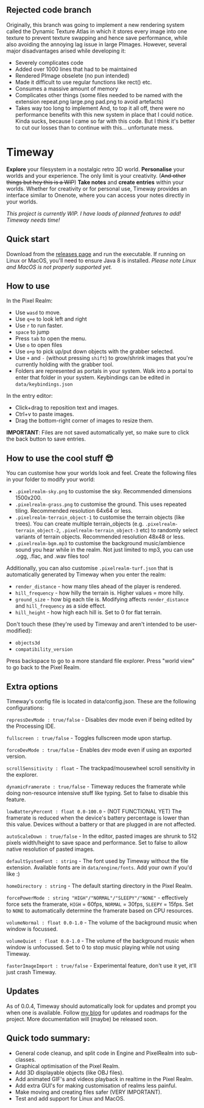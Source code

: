 ## Rejected code branch
Originally, this branch was going to implement a new rendering system called the Dynamic Texture Atlas in which it stores every image into one texture to prevent texture swapping and hence save performance, while also avoiding the annoying lag issue in large PImages. However, several major disadvantages arised while developing it:
- Severely complicates code
- Added over 1000 lines that had to be maintained
- Rendered PImage obselete (no pun intended)
- Made it difficult to use regular functions like rect() etc.
- Consumes a massive amount of memory
- Complicates other things (some files needed to be named with the extension repeat.png large.png pad.png to avoid artefacts)
- Takes way too long to implement
And, to top it all off, there were no performance benefits with this new system in place that I could notice.
Kinda sucks, because I came so far with this code. But I think it's better to cut our losses than to continue with this... unfortunate mess.

# Timeway

**Explore** your filesystem in a nostalgic retro 3D world.
**Personalise** your worlds and your experience. The only limit is your creativity. (~~And other things but hey this is a WIP~~)
**Take notes** and **create entries** within your worlds. Whether for creativity or for personal use, Timeway provides an interface similar to Onenote, where you can access your notes directly in your worlds.

*This project is currently WIP. I have loads of planned features to add! Timeway needs time!*

## Quick start
Download from the [releases page](https://github.com/TeoJT/timeway/releases/) and run the executable. If running on Linux or MacOS, you'll need to ensure Java 8 is installed. *Please note Linux and MacOS is not properly supported yet.*

## How to use
In the Pixel Realm:
- Use `wasd` to move.
- Use `q+e` to look left and right
- Use `r` to run faster.
- `space` to jump
- Press `tab` to open the menu.
- Use `o` to open files
- Use `o+p` to pick up/put down objects with the grabber selected.
- Use `+` and `-` (without pressing `shift`) to grow/shrink images that you're currently holding with the grabber tool.
- Folders are represented as portals in your system. Walk into a portal to enter that folder in your system.
Keybindings can be edited in `data/keybindings.json`

In the entry editor:
- Click+drag to reposition text and images.
- Ctrl+v to paste images.
- Drag the bottom-right corner of images to resize them.

**IMPORTANT**: Files are not saved automatically yet, so make sure to click the back button to save entries.

## How to use the cool stuff 😎
You can customise how your worlds look and feel. Create the following files in your folder to modify your world:
- `.pixelrealm-sky.png` to customise the sky. Recommended dimensions 1500x200.
- `.pixelrealm-grass.png` to customise the ground. This uses repeated tiling. Recommended resolution 64x64 or less.
- `.pixelrealm-terrain_object-1` to customise the terrain objects (like trees). You can create multiple terrain_objects (e.g. `.pixelrealm-terrain_object-2`, `.pixelrealm-terrain_object-3` etc) to randomly select variants of terrain objects. Recommended resolution 48x48 or less.
- `.pixelrealm-bgm.mp3` to customise the background music/ambience sound you hear while in the realm. Not just limited to mp3, you can use .ogg, .flac, and .wav files too!

Additionally, you can also customise `.pixelrealm-turf.json` that is automatically generated by Timeway when you enter the realm:
- `render_distance` - how many tiles ahead of the player is rendered.
- `hill_frequency` - how hilly the terrain is. Higher values = more hilly.
- `ground_size` - how big each tile is. Modifying affects `render_distance` and `hill_frequency` as a side effect.
- `hill_height` - how high each hill is. Set to 0 for flat terrain.

Don't touch these (they're used by Timeway and aren't intended to be user-modified):
- `objects3d`
- `compatibility_version`

Press backspace to go to a more standard file explorer. Press "world view" to go back to the Pixel Realm.

## Extra options
Timeway's config file is located in data/config.json. These are the following configurations:

`repressDevMode : true/false` - Disables dev mode even if being edited by the Processing IDE.

`fullscreen : true/false` - Toggles fullscreen mode upon startup.

`forceDevMode : true/false` - Enables dev mode even if using an exported version.

`scrollSensitivity : float` - The trackpad/mousewheel scroll sensitivity in the explorer.

`dynamicFramerate : true/false` - Timeway reduces the framerate while doing non-resource intensive stuff like typing. Set to false to disable this feature.

`lowBatteryPercent : float 0.0-100.0` - (NOT FUNCTIONAL YET) The framerate is reduced when the device's battery percentage is lower than this value. Devices without a battery or that are plugged in are not affected.

`autoScaleDown : true/false` - In the editor, pasted images are shrunk to 512 pixels width/height to save space and performance. Set to false to allow native resolution of pasted images.

`defaultSystemFont : string` - The font used by Timeway without the file extension. Available fonts are in `data/engine/fonts`. Add your own if you'd like :)

`homeDirectory : string` - The default starting directory in the Pixel Realm.

`forcePowerMode : string "HIGH"/"NORMAL"/"SLEEPY"/"NONE"` - effectively force sets the framerate, `HIGH` = 60fps, `NORMAL` = 30fps, `SLEEPY` = 15fps. Set to `NONE` to automatically determine the framerate based on CPU resources.

`volumeNormal : float 0.0-1.0` - The volume of the background music when window is focussed.

`volumeQuiet : float 0.0-1.0` - The volume of the background music when window is unfocussed. Set to 0 to stop music playing while not using Timeway.

`fasterImageImport : true/false` - Experimental feature, don't use it yet, it'll just crash Timeway.

## Updates
As of 0.0.4, Timeway should automatically look for updates and prompt you when one is available.
Follow [my blog](https://teojt.github.io/blog) for updates and roadmaps for the project.
More documentation will (maybe) be released soon.

## Quick todo summary:
- General code cleanup, and split code in Engine and PixelRealm into sub-classes.
- Graphical optimisation of the Pixel Realm.
- Add 3D displayable objects (like OBJ files).
- Add animated GIF's and videos playback in realtime in the Pixel Realm.
- Add extra GUI's for making customisation of realms less painful.
- Make moving and creating files safer (VERY IMPORTANT).
- Test and add support for Linux and MacOS.
